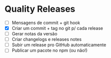 # Quality Releases

- [ ] Mensagens de commit + git hook
- [x] Criar um commit + tag no git p/ cada release
- [ ] Gerar notas da versão
- [ ] Criar changelogs e releases notes
- [ ] Subir um release pro GitHub automaticamente
- [ ] Publicar um pacote no npm (ou não!)